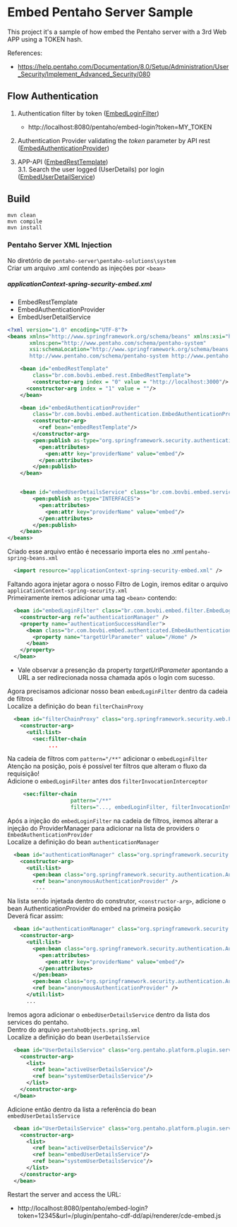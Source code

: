 # Embed Pentaho Server Sample

This project it's a sample of how embed the Pentaho server with a 3rd Web APP using a TOKEN hash.

References:
* https://help.pentaho.com/Documentation/8.0/Setup/Administration/User_Security/Implement_Advanced_Security/080
 
## Flow Authentication
1. Authentication filter by token ([EmbedLoginFilter](src/main/java/br/com/bovbi/embed/filter/EmbedLoginFilter.java))
    - http://localhost:8080/pentaho/embed-login?token=MY_TOKEN
2. Authentication Provider validating the *token* parameter by API rest ([EmbedAuthenticationProvider](src/main/java/br/com/bovbi/embed/authentication/EmbedAuthenticationProvider.java))  

3. APP-API ([EmbedRestTemplate](src/main/java/br/com/bovbi/embed/rest/EmbedRestTemplate.java))  
3.1. Search the user logged (UserDetails) por login ([EmbedUserDetailService](src/main/java/br/com/bovbi/embed/service/EmbedUserDetailService.java))


## Build

```
mvn clean 
mvn compile
mvn install
```

### Pentaho Server XML Injection
No diretório de `pentaho-server\pentaho-solutions\system`  
Criar um arquivo .xml contendo as injeções por `<bean>`  

##### applicationContext-spring-security-embed.xml 
- EmbedRestTemplate 
- EmbedAuthenticationProvider 
- EmbedUserDetailService
  
````xml
<?xml version="1.0" encoding="UTF-8"?>
<beans xmlns="http://www.springframework.org/schema/beans" xmlns:xsi="http://www.w3.org/2001/XMLSchema-instance"
       xmlns:pen="http://www.pentaho.com/schema/pentaho-system"
       xsi:schemaLocation="http://www.springframework.org/schema/beans http://www.springframework.org/schema/beans/spring-beans-4.3.xsd
       http://www.pentaho.com/schema/pentaho-system http://www.pentaho.com/schema/pentaho-system.xsd" default-lazy-init="true">

	<bean id="embedRestTemplate"
		class="br.com.bovbi.embed.rest.EmbedRestTemplate">
   		<constructor-arg index = "0" value = "http://localhost:3000"/> 
      <constructor-arg index = "1" value = ""/>
	</bean>

	<bean id="embedAuthenticationProvider"
		class="br.com.bovbi.embed.authentication.EmbedAuthenticationProvider">
	    <constructor-arg>
	      <ref bean="embedRestTemplate"/>
	    </constructor-arg>		
		<pen:publish as-type="org.springframework.security.authentication.AuthenticationProvider">
	      <pen:attributes>
	        <pen:attr key="providerName" value="embed"/>
	      </pen:attributes>
	    </pen:publish>
	</bean>


	<bean id="embedUserDetailsService" class="br.com.bovbi.embed.service.EmbedUserDetailService">
		<pen:publish as-type="INTERFACES">
	      <pen:attributes>
	        <pen:attr key="providerName" value="embed"/>
	      </pen:attributes>
	    </pen:publish>
	</bean>
</beans>
````

Criado esse arquivo então é necessario importa eles no .xml `pentaho-spring-beans.xml`  

````xml
  <import resource="applicationContext-spring-security-embed.xml" />
````

Faltando agora injetar agora o nosso Filtro de Login, iremos editar o arquivo `applicationContext-spring-security.xml`  
Primeiramente iremos adicionar uma tag `<bean>` contendo:
````xml
  <bean id="embedLoginFilter" class="br.com.bovbi.embed.filter.EmbedLoginFilter">
    <constructor-arg ref="authenticationManager" />
    <property name="authenticationSuccessHandler">
      <bean class="br.com.bovbi.embed.authenticated.EmbedAuthenticationSuccessHandler">
        <property name="targetUrlParameter" value="/Home" />
      </bean>
    </property>
  </bean>
````  
* Vale observar a presenção da property *targetUrlParameter* apontando a URL a ser redirecionada nossa chamada após o login com sucesso.


Agora precisamos adicionar nosso bean `embedLoginFilter` dentro da cadeia de filtros  
Localize a definição do bean `filterChainProxy`
````xml
  <bean id="filterChainProxy" class="org.springframework.security.web.FilterChainProxy">
    <constructor-arg>
      <util:list>
        <sec:filter-chain
             ...
````  

Na cadeia de filtros com `pattern="/**"` adicionar o `embedLoginFilter`   
Atenção na posição, pois é possível ter filtros que alteram o fluxo da requisição!    
Adicione o `embedLoginFilter` antes dos `filterInvocationInterceptor`
````xml
     <sec:filter-chain
                    pattern="/**" 
                    filters="..., embedLoginFilter, filterInvocationInterceptor" />
````

Após a injeção do `embedLoginFilter` na cadeia de filtros, iremos alterar a injeção do ProviderManager para adicionar na lista de providers o  `EmbedAuthenticationProvider`  
Localize a definição do bean `authenticationManager`
````xml
  <bean id="authenticationManager" class="org.springframework.security.authentication.ProviderManager">
    <constructor-arg>
      <util:list>
        <pen:bean class="org.springframework.security.authentication.AuthenticationProvider"/>
        <ref bean="anonymousAuthenticationProvider" /> 
         ...
````

Na lista sendo injetada dentro do construtor, `<constructor-arg>`, adicione o bean AuthenticationProvider do embed na primeira posição  
Deverá ficar assim:
````xml
  <bean id="authenticationManager" class="org.springframework.security.authentication.ProviderManager">
    <constructor-arg>
      <util:list>
        <pen:bean class="org.springframework.security.authentication.AuthenticationProvider">
          <pen:attributes>
            <pen:attr key="providerName" value="embed"/>
          </pen:attributes>
        </pen:bean>
        <pen:bean class="org.springframework.security.authentication.AuthenticationProvider"/>
        <ref bean="anonymousAuthenticationProvider" /> 
      </util:list>
      ...
````

Iremos agora adicionar o `embedUserDetailsService` dentro da lista dos services do pentaho.  
Dentro do arquivo `pentahoObjects.spring.xml`  
Localize a definição do bean `UserDetailsService`
````xml
  <bean id="UserDetailsService" class="org.pentaho.platform.plugin.services.security.userrole.ChainedUserDetailsService">
    <constructor-arg>
      <list>
        <ref bean="activeUserDetailsService"/>
        <ref bean="systemUserDetailsService"/>
      </list>
    </constructor-arg>
  </bean>
````

Adicione então dentro da lista a referência do bean `embedUserDetailsService`  
```xml
  <bean id="UserDetailsService" class="org.pentaho.platform.plugin.services.security.userrole.ChainedUserDetailsService">
    <constructor-arg>
      <list>
        <ref bean="activeUserDetailsService"/>
        <ref bean="embedUserDetailsService"/>
        <ref bean="systemUserDetailsService"/>
      </list>
    </constructor-arg>
  </bean>
```

Restart the server and access the URL:
* http://localhost:8080/pentaho/embed-login?token=12345&url=/plugin/pentaho-cdf-dd/api/renderer/cde-embed.js